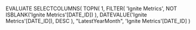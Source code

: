 EVALUATE
SELECTCOLUMNS(
    TOPN(
        1,
        FILTER(
            'Ignite Metrics',
            NOT ISBLANK('Ignite Metrics'[DATE_ID])
        ),
        DATEVALUE('Ignite Metrics'[DATE_ID]),
        DESC
    ),
    "LatestYearMonth", 'Ignite Metrics'[DATE_ID]
)
